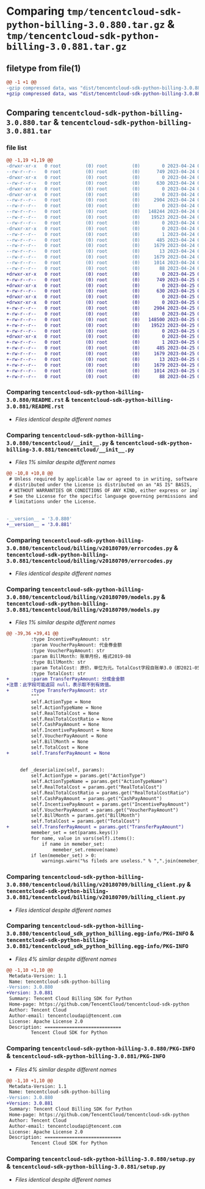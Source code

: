 # Comparing `tmp/tencentcloud-sdk-python-billing-3.0.880.tar.gz` & `tmp/tencentcloud-sdk-python-billing-3.0.881.tar.gz`

## filetype from file(1)

```diff
@@ -1 +1 @@
-gzip compressed data, was "dist/tencentcloud-sdk-python-billing-3.0.880.tar", last modified: Mon Apr 24 02:45:57 2023, max compression
+gzip compressed data, was "dist/tencentcloud-sdk-python-billing-3.0.881.tar", last modified: Tue Apr 25 00:22:32 2023, max compression
```

## Comparing `tencentcloud-sdk-python-billing-3.0.880.tar` & `tencentcloud-sdk-python-billing-3.0.881.tar`

### file list

```diff
@@ -1,19 +1,19 @@
-drwxr-xr-x   0 root         (0) root         (0)        0 2023-04-24 02:45:57.000000 tencentcloud-sdk-python-billing-3.0.880/
--rw-r--r--   0 root         (0) root         (0)      749 2023-04-24 02:45:57.000000 tencentcloud-sdk-python-billing-3.0.880/README.rst
-drwxr-xr-x   0 root         (0) root         (0)        0 2023-04-24 02:45:57.000000 tencentcloud-sdk-python-billing-3.0.880/tencentcloud/
--rw-r--r--   0 root         (0) root         (0)      630 2023-04-24 02:45:57.000000 tencentcloud-sdk-python-billing-3.0.880/tencentcloud/__init__.py
-drwxr-xr-x   0 root         (0) root         (0)        0 2023-04-24 02:45:57.000000 tencentcloud-sdk-python-billing-3.0.880/tencentcloud/billing/
-drwxr-xr-x   0 root         (0) root         (0)        0 2023-04-24 02:45:57.000000 tencentcloud-sdk-python-billing-3.0.880/tencentcloud/billing/v20180709/
--rw-r--r--   0 root         (0) root         (0)     2904 2023-04-24 02:45:57.000000 tencentcloud-sdk-python-billing-3.0.880/tencentcloud/billing/v20180709/errorcodes.py
--rw-r--r--   0 root         (0) root         (0)        0 2023-04-24 02:45:57.000000 tencentcloud-sdk-python-billing-3.0.880/tencentcloud/billing/v20180709/__init__.py
--rw-r--r--   0 root         (0) root         (0)   148244 2023-04-24 02:45:57.000000 tencentcloud-sdk-python-billing-3.0.880/tencentcloud/billing/v20180709/models.py
--rw-r--r--   0 root         (0) root         (0)    19523 2023-04-24 02:45:57.000000 tencentcloud-sdk-python-billing-3.0.880/tencentcloud/billing/v20180709/billing_client.py
--rw-r--r--   0 root         (0) root         (0)        0 2023-04-24 02:45:57.000000 tencentcloud-sdk-python-billing-3.0.880/tencentcloud/billing/__init__.py
-drwxr-xr-x   0 root         (0) root         (0)        0 2023-04-24 02:45:57.000000 tencentcloud-sdk-python-billing-3.0.880/tencentcloud_sdk_python_billing.egg-info/
--rw-r--r--   0 root         (0) root         (0)        1 2023-04-24 02:45:57.000000 tencentcloud-sdk-python-billing-3.0.880/tencentcloud_sdk_python_billing.egg-info/dependency_links.txt
--rw-r--r--   0 root         (0) root         (0)      485 2023-04-24 02:45:57.000000 tencentcloud-sdk-python-billing-3.0.880/tencentcloud_sdk_python_billing.egg-info/SOURCES.txt
--rw-r--r--   0 root         (0) root         (0)     1679 2023-04-24 02:45:57.000000 tencentcloud-sdk-python-billing-3.0.880/tencentcloud_sdk_python_billing.egg-info/PKG-INFO
--rw-r--r--   0 root         (0) root         (0)       13 2023-04-24 02:45:57.000000 tencentcloud-sdk-python-billing-3.0.880/tencentcloud_sdk_python_billing.egg-info/top_level.txt
--rw-r--r--   0 root         (0) root         (0)     1679 2023-04-24 02:45:57.000000 tencentcloud-sdk-python-billing-3.0.880/PKG-INFO
--rw-r--r--   0 root         (0) root         (0)     1014 2023-04-24 02:45:57.000000 tencentcloud-sdk-python-billing-3.0.880/setup.py
--rw-r--r--   0 root         (0) root         (0)       88 2023-04-24 02:45:57.000000 tencentcloud-sdk-python-billing-3.0.880/setup.cfg
+drwxr-xr-x   0 root         (0) root         (0)        0 2023-04-25 00:22:32.000000 tencentcloud-sdk-python-billing-3.0.881/
+-rw-r--r--   0 root         (0) root         (0)      749 2023-04-25 00:22:32.000000 tencentcloud-sdk-python-billing-3.0.881/README.rst
+drwxr-xr-x   0 root         (0) root         (0)        0 2023-04-25 00:22:32.000000 tencentcloud-sdk-python-billing-3.0.881/tencentcloud/
+-rw-r--r--   0 root         (0) root         (0)      630 2023-04-25 00:22:32.000000 tencentcloud-sdk-python-billing-3.0.881/tencentcloud/__init__.py
+drwxr-xr-x   0 root         (0) root         (0)        0 2023-04-25 00:22:32.000000 tencentcloud-sdk-python-billing-3.0.881/tencentcloud/billing/
+drwxr-xr-x   0 root         (0) root         (0)        0 2023-04-25 00:22:32.000000 tencentcloud-sdk-python-billing-3.0.881/tencentcloud/billing/v20180709/
+-rw-r--r--   0 root         (0) root         (0)     2904 2023-04-25 00:22:32.000000 tencentcloud-sdk-python-billing-3.0.881/tencentcloud/billing/v20180709/errorcodes.py
+-rw-r--r--   0 root         (0) root         (0)        0 2023-04-25 00:22:32.000000 tencentcloud-sdk-python-billing-3.0.881/tencentcloud/billing/v20180709/__init__.py
+-rw-r--r--   0 root         (0) root         (0)   148500 2023-04-25 00:22:32.000000 tencentcloud-sdk-python-billing-3.0.881/tencentcloud/billing/v20180709/models.py
+-rw-r--r--   0 root         (0) root         (0)    19523 2023-04-25 00:22:32.000000 tencentcloud-sdk-python-billing-3.0.881/tencentcloud/billing/v20180709/billing_client.py
+-rw-r--r--   0 root         (0) root         (0)        0 2023-04-25 00:22:32.000000 tencentcloud-sdk-python-billing-3.0.881/tencentcloud/billing/__init__.py
+drwxr-xr-x   0 root         (0) root         (0)        0 2023-04-25 00:22:32.000000 tencentcloud-sdk-python-billing-3.0.881/tencentcloud_sdk_python_billing.egg-info/
+-rw-r--r--   0 root         (0) root         (0)        1 2023-04-25 00:22:32.000000 tencentcloud-sdk-python-billing-3.0.881/tencentcloud_sdk_python_billing.egg-info/dependency_links.txt
+-rw-r--r--   0 root         (0) root         (0)      485 2023-04-25 00:22:32.000000 tencentcloud-sdk-python-billing-3.0.881/tencentcloud_sdk_python_billing.egg-info/SOURCES.txt
+-rw-r--r--   0 root         (0) root         (0)     1679 2023-04-25 00:22:32.000000 tencentcloud-sdk-python-billing-3.0.881/tencentcloud_sdk_python_billing.egg-info/PKG-INFO
+-rw-r--r--   0 root         (0) root         (0)       13 2023-04-25 00:22:32.000000 tencentcloud-sdk-python-billing-3.0.881/tencentcloud_sdk_python_billing.egg-info/top_level.txt
+-rw-r--r--   0 root         (0) root         (0)     1679 2023-04-25 00:22:32.000000 tencentcloud-sdk-python-billing-3.0.881/PKG-INFO
+-rw-r--r--   0 root         (0) root         (0)     1014 2023-04-25 00:22:32.000000 tencentcloud-sdk-python-billing-3.0.881/setup.py
+-rw-r--r--   0 root         (0) root         (0)       88 2023-04-25 00:22:32.000000 tencentcloud-sdk-python-billing-3.0.881/setup.cfg
```

### Comparing `tencentcloud-sdk-python-billing-3.0.880/README.rst` & `tencentcloud-sdk-python-billing-3.0.881/README.rst`

 * *Files identical despite different names*

### Comparing `tencentcloud-sdk-python-billing-3.0.880/tencentcloud/__init__.py` & `tencentcloud-sdk-python-billing-3.0.881/tencentcloud/__init__.py`

 * *Files 1% similar despite different names*

```diff
@@ -10,8 +10,8 @@
 # Unless required by applicable law or agreed to in writing, software
 # distributed under the License is distributed on an "AS IS" BASIS,
 # WITHOUT WARRANTIES OR CONDITIONS OF ANY KIND, either express or implied.
 # See the License for the specific language governing permissions and
 # limitations under the License.
 
 
-__version__ = '3.0.880'
+__version__ = '3.0.881'
```

### Comparing `tencentcloud-sdk-python-billing-3.0.880/tencentcloud/billing/v20180709/errorcodes.py` & `tencentcloud-sdk-python-billing-3.0.881/tencentcloud/billing/v20180709/errorcodes.py`

 * *Files identical despite different names*

### Comparing `tencentcloud-sdk-python-billing-3.0.880/tencentcloud/billing/v20180709/models.py` & `tencentcloud-sdk-python-billing-3.0.881/tencentcloud/billing/v20180709/models.py`

 * *Files 1% similar despite different names*

```diff
@@ -39,36 +39,41 @@
         :type IncentivePayAmount: str
         :param VoucherPayAmount: 代金券金额
         :type VoucherPayAmount: str
         :param BillMonth: 账单月份，格式2019-08
         :type BillMonth: str
         :param TotalCost: 原价，单位为元。TotalCost字段自账单3.0（即2021-05）之后开始生效，账单3.0之前返回"-"。合同价的情况下，TotalCost字段与官网价格存在差异，也返回“-”。
         :type TotalCost: str
+        :param TransferPayAmount: 分成金金额
+注意：此字段可能返回 null，表示取不到有效值。
+        :type TransferPayAmount: str
         """
         self.ActionType = None
         self.ActionTypeName = None
         self.RealTotalCost = None
         self.RealTotalCostRatio = None
         self.CashPayAmount = None
         self.IncentivePayAmount = None
         self.VoucherPayAmount = None
         self.BillMonth = None
         self.TotalCost = None
+        self.TransferPayAmount = None
 
 
     def _deserialize(self, params):
         self.ActionType = params.get("ActionType")
         self.ActionTypeName = params.get("ActionTypeName")
         self.RealTotalCost = params.get("RealTotalCost")
         self.RealTotalCostRatio = params.get("RealTotalCostRatio")
         self.CashPayAmount = params.get("CashPayAmount")
         self.IncentivePayAmount = params.get("IncentivePayAmount")
         self.VoucherPayAmount = params.get("VoucherPayAmount")
         self.BillMonth = params.get("BillMonth")
         self.TotalCost = params.get("TotalCost")
+        self.TransferPayAmount = params.get("TransferPayAmount")
         memeber_set = set(params.keys())
         for name, value in vars(self).items():
             if name in memeber_set:
                 memeber_set.remove(name)
         if len(memeber_set) > 0:
             warnings.warn("%s fileds are useless." % ",".join(memeber_set))
```

### Comparing `tencentcloud-sdk-python-billing-3.0.880/tencentcloud/billing/v20180709/billing_client.py` & `tencentcloud-sdk-python-billing-3.0.881/tencentcloud/billing/v20180709/billing_client.py`

 * *Files identical despite different names*

### Comparing `tencentcloud-sdk-python-billing-3.0.880/tencentcloud_sdk_python_billing.egg-info/PKG-INFO` & `tencentcloud-sdk-python-billing-3.0.881/tencentcloud_sdk_python_billing.egg-info/PKG-INFO`

 * *Files 4% similar despite different names*

```diff
@@ -1,10 +1,10 @@
 Metadata-Version: 1.1
 Name: tencentcloud-sdk-python-billing
-Version: 3.0.880
+Version: 3.0.881
 Summary: Tencent Cloud Billing SDK for Python
 Home-page: https://github.com/TencentCloud/tencentcloud-sdk-python
 Author: Tencent Cloud
 Author-email: tencentcloudapi@tencent.com
 License: Apache License 2.0
 Description: ============================
         Tencent Cloud SDK for Python
```

### Comparing `tencentcloud-sdk-python-billing-3.0.880/PKG-INFO` & `tencentcloud-sdk-python-billing-3.0.881/PKG-INFO`

 * *Files 4% similar despite different names*

```diff
@@ -1,10 +1,10 @@
 Metadata-Version: 1.1
 Name: tencentcloud-sdk-python-billing
-Version: 3.0.880
+Version: 3.0.881
 Summary: Tencent Cloud Billing SDK for Python
 Home-page: https://github.com/TencentCloud/tencentcloud-sdk-python
 Author: Tencent Cloud
 Author-email: tencentcloudapi@tencent.com
 License: Apache License 2.0
 Description: ============================
         Tencent Cloud SDK for Python
```

### Comparing `tencentcloud-sdk-python-billing-3.0.880/setup.py` & `tencentcloud-sdk-python-billing-3.0.881/setup.py`

 * *Files identical despite different names*

